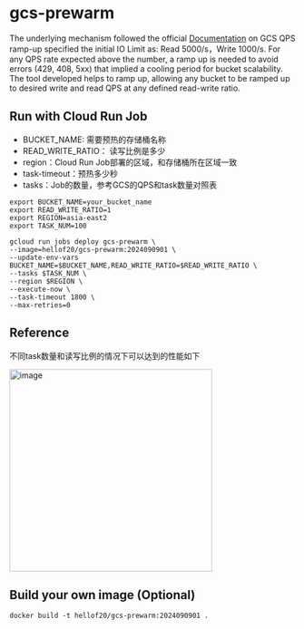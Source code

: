 # gcs-prewarm
The underlying mechanism followed the official [Documentation](https://cloud.google.com/storage/docs/request-rate?hl=zh-cn) on GCS QPS ramp-up specified the initial IO Limit as: Read 5000/s，Write 1000/s. For any QPS rate expected above the number, a ramp up is needed to avoid errors (429, 408, 5xx) that implied a cooling period for bucket scalability.
The tool developed helps to ramp up, allowing any bucket to be ramped up to desired write and read QPS at any defined read-write ratio.

## Run with Cloud Run Job
- BUCKET_NAME: 需要预热的存储桶名称
- READ_WRITE_RATIO： 读写比例是多少
- region：Cloud Run Job部署的区域，和存储桶所在区域一致
- task-timeout：预热多少秒
- tasks：Job的数量，参考GCS的QPS和task数量对照表
```
export BUCKET_NAME=your_bucket_name
export READ_WRITE_RATIO=1
export REGION=asia-east2
export TASK_NUM=100

gcloud run jobs deploy gcs-prewarm \
--image=hellof20/gcs-prewarm:2024090901 \
--update-env-vars BUCKET_NAME=$BUCKET_NAME,READ_WRITE_RATIO=$READ_WRITE_RATIO \
--tasks $TASK_NUM \
--region $REGION \
--execute-now \
--task-timeout 1800 \
--max-retries=0
```

## Reference
不同task数量和读写比例的情况下可以达到的性能如下

<img width="357" alt="image" src="https://github.com/user-attachments/assets/2fa91d07-15cb-4809-86b3-960345793862">

## Build your own image (Optional)
```
docker build -t hellof20/gcs-prewarm:2024090901 .
```
